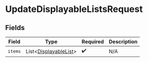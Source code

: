 # UpdateDisplayableListsRequest


## Fields

| Field                                                                | Type                                                                 | Required                                                             | Description                                                          |
| -------------------------------------------------------------------- | -------------------------------------------------------------------- | -------------------------------------------------------------------- | -------------------------------------------------------------------- |
| `items`                                                              | List\<[DisplayableList](../../models/components/DisplayableList.md)> | :heavy_check_mark:                                                   | N/A                                                                  |
